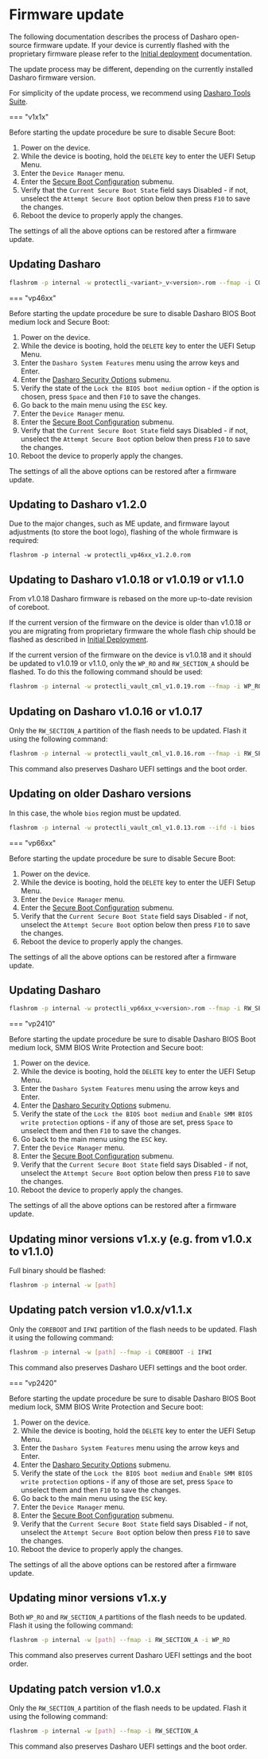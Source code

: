 # Firmware update

The following documentation describes the process of Dasharo open-source
firmware update. If your device is currently flashed with the proprietary
firmware please refer to the [Initial deployment](initial-deployment.md)
documentation.

The update process may be different, depending on the currently installed
Dasharo firmware version.

For simplicity of the update process, we recommend using
[Dasharo Tools Suite](../../dasharo-tools-suite/overview.md).

=== "v1x1x"

   Before starting the update procedure be sure to disable Secure Boot:

   1. Power on the device.
   2. While the device is booting, hold the `DELETE` key to enter the UEFI Setup
      Menu.
   3. Enter the `Device Manager` menu.
   4. Enter the [Secure Boot Configuration](../../dasharo-menu-docs/device-manager.md#secure-boot-configuration)
      submenu.
   5. Verify that the `Current Secure Boot State` field says Disabled - if not,
      unselect the `Attempt Secure Boot` option below then press `F10` to save
      the changes.
   6. Reboot the device to properly apply the changes.

   The settings of all the above options can be restored after a firmware
   update.

   ## Updating Dasharo

   ```bash
   flashrom -p internal -w protectli_<variant>_v<version>.rom --fmap -i COREBOOT
   ```

=== "vp46xx"

   Before starting the update procedure be sure to disable Dasharo BIOS Boot
   medium lock and Secure Boot:

   1. Power on the device.
   2. While the device is booting, hold the `DELETE` key to enter the UEFI Setup
      Menu.
   3. Enter the `Dasharo System Features` menu using the arrow keys and Enter.
   4. Enter the [Dasharo Security Options](https://docs.dasharo.com/dasharo-menu-docs/dasharo-system-features/#dasharo-security-options)
      submenu.
   5. Verify the state of the `Lock the BIOS boot medium` option - if the option
      is chosen, press `Space` and then `F10` to save the changes.
   6. Go back to the main menu using the `ESC` key.
   7. Enter the `Device Manager` menu.
   8. Enter the [Secure Boot Configuration](https://docs.dasharo.com/dasharo-menu-docs/device-manager/#secure-boot-configuration)
      submenu.
   9. Verify that the `Current Secure Boot State` field says Disabled - if not,
      unselect the `Attempt Secure Boot` option below then press `F10` to save
      the changes.
   10. Reboot the device to properly apply the changes.

   The settings of all the above options can be restored after a firmware
   update.

   ## Updating to Dasharo v1.2.0

   Due to the major changes, such as ME update, and firmware layout adjustments
   (to store the boot logo), flashing of the whole firmware is required:

   ```shell
   flashrom -p internal -w protectli_vp46xx_v1.2.0.rom
   ```

   ## Updating to Dasharo v1.0.18 or v1.0.19 or v1.1.0

   From v1.0.18 Dasharo firmware is rebased on the more up-to-date revision of
   coreboot.

   If the current version of the firmware on the device is older than v1.0.18 or
   you are migrating from proprietary firmware the whole flash chip should be
   flashed as described in [Initial Deployment](initial-deployment.md).

   If the current version of the firmware on the device is v1.0.18 and it should
   be updated to v1.0.19 or v1.1.0, only the `WP_RO` and `RW_SECTION_A`
   should be flashed. To do this the following command should be used:

   ```bash
   flashrom -p internal -w protectli_vault_cml_v1.0.19.rom --fmap -i WP_RO -i RW_SECTION_A
   ```

   ## Updating on Dasharo v1.0.16 or v1.0.17

   Only the `RW_SECTION_A` partition of the flash needs to be updated. Flash it
   using the following command:

   ```bash
   flashrom -p internal -w protectli_vault_cml_v1.0.16.rom --fmap -i RW_SECTION_A
   ```

   This command also preserves Dasharo UEFI settings and the boot order.

   ## Updating on older Dasharo versions

   In this case, the whole `bios` region must be updated.

   ```bash
   flashrom -p internal -w protectli_vault_cml_v1.0.13.rom --ifd -i bios
   ```

=== "vp66xx"

   Before starting the update procedure be sure to disable Secure Boot:

   1. Power on the device.
   2. While the device is booting, hold the `DELETE` key to enter the UEFI Setup
      Menu.
   3. Enter the `Device Manager` menu.
   4. Enter the [Secure Boot Configuration](../../dasharo-menu-docs/device-manager.md#secure-boot-configuration)
      submenu.
   5. Verify that the `Current Secure Boot State` field says Disabled - if not,
      unselect the `Attempt Secure Boot` option below then press `F10` to save
      the changes.
   6. Reboot the device to properly apply the changes.

   The settings of all the above options can be restored after a firmware
   update.

   ## Updating Dasharo

   ```bash
   flashrom -p internal -w protectli_vp66xx_v<version>.rom --fmap -i RW_SECTION_A
```

=== "vp2410"

   Before starting the update procedure be sure to disable Dasharo BIOS Boot
   medium lock, SMM BIOS Write Protection and Secure boot:

   1. Power on the device.
   2. While the device is booting, hold the `DELETE` key to enter the UEFI Setup
      Menu.
   3. Enter the `Dasharo System Features` menu using the arrow keys and Enter.
   4. Enter the [Dasharo Security Options](https://docs.dasharo.com/dasharo-menu-docs/dasharo-system-features/#dasharo-security-options)
      submenu.
   5. Verify the state of the `Lock the BIOS boot medium` and
      `Enable SMM BIOS write protection` options - if any of those are set,
      press `Space` to unselect them and then `F10` to save the changes.
   6. Go back to the main menu using the `ESC` key.
   7. Enter the `Device Manager` menu.
   8. Enter the [Secure Boot Configuration](https://docs.dasharo.com/dasharo-menu-docs/device-manager/#secure-boot-configuration)
      submenu.
   9. Verify that the `Current Secure Boot State` field says Disabled - if not,
      unselect the `Attempt Secure Boot` option below then press `F10` to save
      the changes.
   10. Reboot the device to properly apply the changes.

   The settings of all the above options can be restored after a firmware
   update.

   ## Updating minor versions v1.x.y (e.g. from v1.0.x to v1.1.0)

   Full binary should be flashed:

   ```bash
   flashrom -p internal -w [path]
   ```

   ## Updating patch version v1.0.x/v1.1.x

   Only the `COREBOOT` and `IFWI` partition of the flash needs to be updated.
   Flash it using the following command:

   ```bash
   flashrom -p internal -w [path] --fmap -i COREBOOT -i IFWI
   ```

   This command also preserves Dasharo UEFI settings and the boot order.

=== "vp2420"

   Before starting the update procedure be sure to disable Dasharo BIOS
   Boot medium lock, SMM BIOS Write Protection and Secure boot:

   1. Power on the device.
   2. While the device is booting, hold the `DELETE` key to enter the UEFI Setup
      Menu.
   3. Enter the `Dasharo System Features` menu using the arrow keys and Enter.
   4. Enter the [Dasharo Security Options](https://docs.dasharo.com/dasharo-menu-docs/dasharo-system-features/#dasharo-security-options)
      submenu.
   5. Verify the state of the `Lock the BIOS boot medium` and
      `Enable SMM BIOS write protection` options - if any of those are set,
      press `Space` to unselect them and then `F10` to save the changes.
   6. Go back to the main menu using the `ESC` key.
   7. Enter the `Device Manager` menu.
   8. Enter the [Secure Boot Configuration](https://docs.dasharo.com/dasharo-menu-docs/device-manager/#secure-boot-configuration)
      submenu.
   9. Verify that the `Current Secure Boot State` field says Disabled - if not,
      unselect the `Attempt Secure Boot` option below then press `F10` to
      save the changes.
   10. Reboot the device to properly apply the changes.

   The settings of all the above options can be restored after a firmware
   update.

   ## Updating minor versions v1.x.y

   Both `WP_RO` and `RW_SECTION_A` partitions of the flash needs to be updated.
   Flash it using the following command:

   ```bash
   flashrom -p internal -w [path] --fmap -i RW_SECTION_A -i WP_RO
   ```

   This command also preserves current Dasharo UEFI settings and the boot order.

   ## Updating patch version v1.0.x

   Only the `RW_SECTION_A` partition of the flash needs to be updated. Flash it
   using the following command:

   ```bash
   flashrom -p internal -w [path] --fmap -i RW_SECTION_A
   ```

   This command also preserves Dasharo UEFI settings and the boot order.
